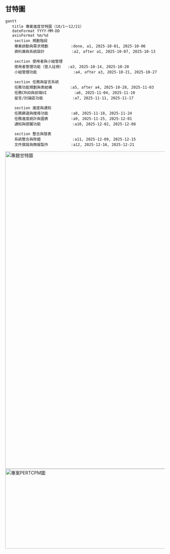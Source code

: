 ## 甘特圖

```mermaid
gantt
   title 專案進度甘特圖（10/1～12/21）
   dateFormat YYYY-MM-DD
   axisFormat %m/%d
    section 規劃階段
    專案啟動與需求規劃          :done, a1, 2025-10-01, 2025-10-06
    資料庫與系統設計            :a2, after a1, 2025-10-07, 2025-10-13

    section 使用者與小組管理
    使用者管理功能（登入註冊）  :a3, 2025-10-14, 2025-10-20
    小組管理功能                :a4, after a3, 2025-10-21, 2025-10-27

    section 任務與留言系統
    任務功能規劃與表結構        :a5, after a4, 2025-10-28, 2025-11-03
    任務CRUD與前端UI            :a6, 2025-11-04, 2025-11-10
    留言/討論區功能             :a7, 2025-11-11, 2025-11-17

    section 進度與通知
    任務篩選與搜尋功能          :a8, 2025-11-18, 2025-11-24
    任務進度統計與圖表          :a9, 2025-11-25, 2025-12-01
    通知與提醒功能              :a10, 2025-12-02, 2025-12-08

    section 整合與發表
    系統整合與除錯              :a11, 2025-12-09, 2025-12-15
    文件撰寫與簡報製作          :a12, 2025-12-16, 2025-12-21
```

<img width="1685" height="1002" alt="專題甘特圖" src="https://github.com/user-attachments/assets/f257b8b4-9568-44c3-8f35-b7657305ac4a" />


<img width="1685" height="252" alt="專案PERTCPM圖" src="https://github.com/user-attachments/assets/3631aec8-4dfb-47f6-a628-2e272e8d1b73" />





